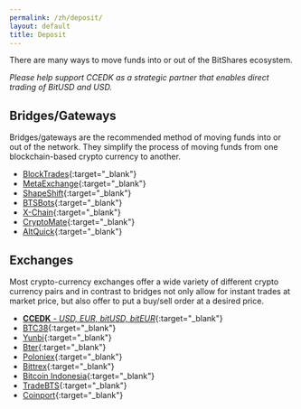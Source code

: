 ```yaml
---
permalink: /zh/deposit/
layout: default
title: Deposit
---
```


There are many ways to move funds into or out of the BitShares ecosystem.

*Please help support CCEDK as a strategic partner that enables direct trading of BitUSD and USD.*

<div class="row deposit" markdown="1">

<div class="col-xs-12 col-md-6" markdown="1">

## Bridges/Gateways

Bridges/gateways are the recommended method of moving funds into or out of the network.
They simplify the process of moving funds from one blockchain-based crypto currency to another.

- [BlockTrades](https://blocktrades.us/){:target="_blank"}
- [MetaExchange](https://metaexchange.info/){:target="_blank"}
- [ShapeShift](https://shapeshift.io/){:target="_blank"}
- [BTSBots](https://www.btsbots.com/){:target="_blank"}
- [X-Chain](http://xchain.info/){:target="_blank"}
- [CryptoMate](https://cryptomate.co.uk/){:target="_blank"}
- [AltQuick](https://www.altquick.co/){:target="_blank"}

</div>
<div class="col-xs-12 col-md-6 " markdown="1">

## Exchanges

Most crypto-currency exchanges offer a wide variety of different crypto currency pairs and in
contrast to bridges not only allow for instant trades at market price, but also offer to put a
buy/sell order at a desired price.

- [**CCEDK**<i> - USD, EUR, bitUSD, bitEUR</i>](https://www.ccedk.com/bitusd-usd){:target="_blank"}
- [BTC38](http://www.btc38.com/trade_en.html){:target="_blank"}
- [Yunbi](https://yunbi.com/?lang=en){:target="_blank"}
- [Bter](https://bter.com/){:target="_blank"}
- [Poloniex](https://www.poloniex.com/){:target="_blank"}
- [Bittrex](https://bittrex.com/){:target="_blank"}
- [Bitcoin Indonesia](https://vip.bitcoin.co.id/){:target="_blank"}
- [TradeBTS](http://www.tradebts.com/){:target="_blank"}
- [Coinport](https://exchange.coinport.com/){:target="_blank"}

</div>
</div>
